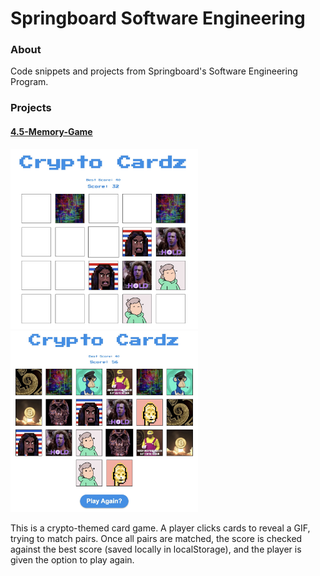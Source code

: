 # Springboard Software Engineering
### About
Code snippets and projects from Springboard's Software Engineering Program.

### Projects
#### <a href="https://github.com/jwhudnall/Springboard-Software-Engineering/tree/main/4-DOM-Manipulation/4.5-Memory-Game" target="_blank">4.5-Memory-Game</a>
<p float="left">
  <img src="https://github.com/jwhudnall/Springboard-Software-Engineering/blob/main/4-DOM-Manipulation/4.5-Memory-Game/images/ccgameplay1.jpg" width="300" /> 
  <img src="https://github.com/jwhudnall/Springboard-Software-Engineering/blob/main/4-DOM-Manipulation/4.5-Memory-Game/images/ccgameplay2.jpg" width="300" />
</p>

This is a crypto-themed card game. A player clicks cards to reveal a GIF, trying to match pairs.  Once all pairs are matched, the score is checked against the best score (saved locally in localStorage), and the player is given the option to play again.

